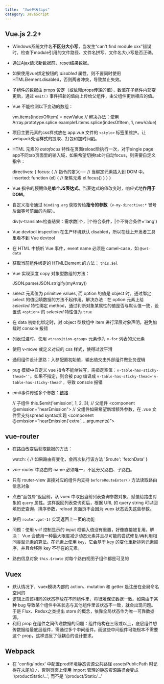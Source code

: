 ```yaml
---
title:  "Vue开发tips"
category: JavaScript
---
```

## Vue.js 2.2+

+ Windows系统文件名**不区分大小写**，当发生“can't find module xxx”错误时，检查下module引用的文件路径、文件名拼写、文件名大小写是否正确。
+ 通过Ajax请求新数据前，reset结果数据。
+ 如果使用vue绑定按钮的 _disabled_ 属性，则不要同时使用 HTMLElement.disabled，否则两者冲突，导致禁止失效。
+ 子组件的数据由 props 设定（或依赖props传递的值），数值在子组件内部变更后，通过 `emit()` 事件把新的值向上传给父组件，由父组件更新相应的值。
+ Vue 不能检测以下变动的数组：

    vm.items[indexOfItem] = newValue
    // 解决办法：使用 Array.prototype.splice
    example1.items.splice(indexOfItem, 1, newValue)

<!--more-->

+ 项目主要元素的css样式放在 app.vue 文件的 `<style>` 标签里维护。让webpack处理样式的提取、打包和加时间戳。
+ HTML 元素的 _autofocus_ 特性在页面reload后执行一次，对于single page app不同tab页面里的输入域，如果希望切换tab时自动focus，则需要自定义指令：

    directives: {
      focus: {
        // 指令的定义---
        // 当绑定元素插入到 DOM 中。
        inserted: function (el) {
          // 聚焦元素
          el.focus()
        }
      }
    }

+ Vue 指令的预期值是**单个JS表达式**。当表达式的值改变时，响应式地**作用于DOM**。
+ 自定义指令通过 `binding.arg` 获取传给**指令的参数**（`v-my-directive:*` 冒号后面等号前面的内容）。

    div(v-translate:检查结果：需求数|个，|个符合条件，|个不符合条件='lang')

+ Vue devtool inspection 在生产环境默认 disabled，所以在线上开发者工具里看不到 Vue devtool
+ 在 HTML 中侦听 Vue 事件，event name 必须是 camel-case，如 `@set-data`
+ 获取当前组件绑定的 HTMLElement 的方法： `this.$el`
+ Vue 实现深度 copy 对象型数组的方法：

    JSON.parse(JSON.strigify(myArray))

+ select 元素值为 primitive values, 而 option 的值是 object 时，通过绑定 select 的值回填数据的方法不起作用。解决办法：在 option 元素上给 _selected_ 特性绑定 method，通过判断对象某属性的值是否与默认值一致，设置该 `<option>` 的 _selected_ 特性值为 `true`
+ 在 data 初始化绑定时，对 object 型数组中 item 进行深层对象声明，避免加载时 console 报错
+ 列表过渡时，使用 `<transition-group>` 元素作为 `v-for` 列表的父元素
+ 使用 v-move 或定义对应的 css 样式，使得过渡平滑
+ 通用组件设计思路：入参配置初始值，输出值交由外部组件做业务逻辑
+ pug 模板中自定义 vue 指令不能单独写，需指定空值：`v-table-has-sticky-thead=''`。如果不指定，则会被 pug 编译成 `v-table-has-sticky-thead='v-table-has-sticky-thead'`，导致 console 报错
+ emit事件传递多个参数：[链接](https://jsfiddle.net/50wL7mdz/30115/)

    // 子组件
    this.$emit('emission', 1, 2, 3);
    // 父组件
    <component @emission="hearEmission">
    // 父组件如果希望新增额外参数，在 .vue 文件里支持spread syntax实现
    <component @emission="hearEmission('extra', ...arguments)">

## vue-router

+ 在路由改变后获取数据的方法：

    watch: {
      // 如果路由有变化，会再次执行该方法
      '$route': 'fetchData'
    }
+ vue-router 中路由的 name 必须唯一，不区分父路由、子路由。
+ 只有 router-view 直接对应的组件内支持 `beforeRouteEnter()` 方法读取路由信息对象
+ 点击“面包屑”返回前，从 vuex 中取出当前列表查询参数对象，赋值给路由对象的 `query` 属性。这样返回列表查询页后，根据 URL 的 query string 可以回填历史查询、排序参数，reload 页面页不会因为 vuex 状态丢失这些参数。
+ 使用 `router.go(-1)` 实现返回上一页的功能
+ 问题：使用 v-if 控制显示的 input 框输入值没有重置，好像直接被复用。解决： Vue 会使用一种最大限度减少动态元素并且尽可能的尝试修复/再利用相同类型元素的算法。在元素上使用 `key`，它会基于 key 的变化重新排列元素顺序，并且会移除 key 不存在的元素。
+ 路由信息对象 `this.$route` 对每个路由视图子组件都是可见的

## Vuex

+ 默认情况下，vuex模块内部的 action、mutation 和 getter 是注册在全局命名空间的
+ 逻辑上应该相同的状态存放在不同组件里，将很难保证数据一致。如果由于某种 bug 导致某个组件中某状态与其他组件里该状态不一致，就会出现问题。于是 Flux、Redux之类提出 store 的概念，依靠全局状态作为唯一可靠数据源。
+ 利用 prop 在组件之间传递数据的问题：组件结构在三级或以上，底层组件想传数据给最底层组件，需通过多个中间组件。而这些中间组件可能根本不需要这个 prop，这样违反了低耦合的设计要求。

## Webpack

+ 在 'config/index' 中配置prod环境静态资源公共路径 assetsPublicPath 时记得在末尾加 `/`，否则页面上使用 import 管理的静态资源路径会变成 '/productStatic/...', 而不是 '/product/Static/...'